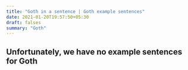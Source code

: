 ```yaml
---
title: "Goth in a sentence | Goth example sentences"
date: 2021-01-20T19:57:50+05:30
draft: falses
summary: "Goth"
---
```

## Unfortunately, we have no example sentences for Goth                 
